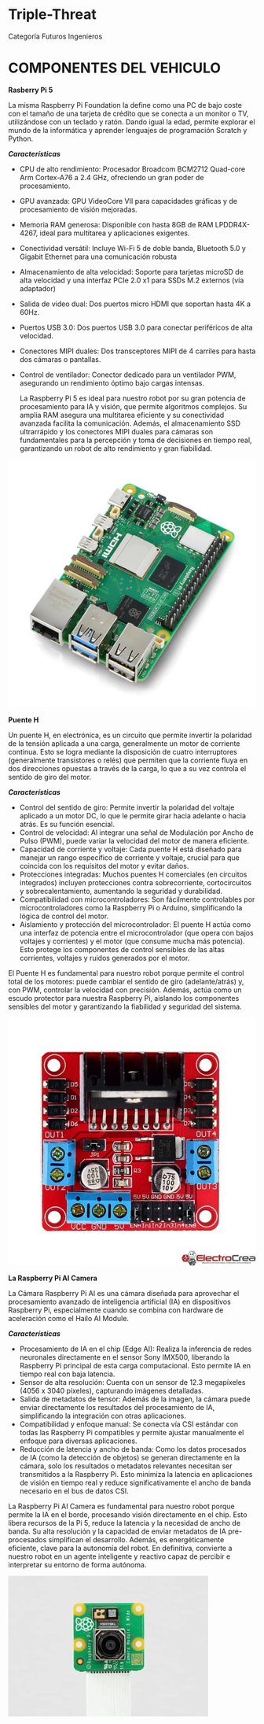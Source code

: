 # Triple-Threat
Categoría Futuros Ingenieros 

# COMPONENTES DEL VEHICULO

**Rasberry Pi 5**

 La misma Raspberry Pi Foundation la define como una PC de bajo coste con el tamaño de una tarjeta de crédito que se conecta a un monitor o TV, utilizándose con un teclado y ratón. Dando igual la edad, permite explorar el mundo de la informática y aprender lenguajes de programación Scratch y Python.

  **_Características_**

- CPU de alto rendimiento: Procesador Broadcom BCM2712 Quad-core Arm Cortex-A76 a 2.4 GHz, ofreciendo un gran poder de procesamiento.
- GPU avanzada: GPU VideoCore VII para capacidades gráficas y de procesamiento de visión mejoradas.
- Memoria RAM generosa: Disponible con hasta 8GB de RAM LPDDR4X-4267, ideal para multitarea y aplicaciones exigentes.
- Conectividad versátil: Incluye Wi-Fi 5 de doble banda, Bluetooth 5.0 y Gigabit Ethernet para una comunicación robusta
- Almacenamiento de alta velocidad: Soporte para tarjetas microSD de alta velocidad y una interfaz PCIe 2.0 x1 para SSDs M.2 externos (vía adaptador)
- Salida de video dual: Dos puertos micro HDMI que soportan hasta 4K a 60Hz.
- Puertos USB 3.0: Dos puertos USB 3.0 para conectar periféricos de alta velocidad.
- Conectores MIPI duales: Dos transceptores MIPI de 4 carriles para hasta dos cámaras o pantallas.
- Control de ventilador: Conector dedicado para un ventilador PWM, asegurando un rendimiento óptimo bajo cargas intensas.

  La Raspberry Pi 5 es ideal para nuestro robot por su gran potencia de procesamiento para IA y visión, que permite algoritmos complejos. Su amplia RAM asegura una multitarea eficiente y su conectividad avanzada facilita la comunicación. Además, el almacenamiento SSD ultrarrápido y los conectores MIPI duales para cámaras son fundamentales para la percepción y toma de decisiones en tiempo real, garantizando un robot de alto rendimiento y gran fiabilidad.



 ![Rasberry Pi 5](https://github.com/TripleThreat19/Triple-Threat-AI/blob/main/Componentes%20Electronicos/raspberry-pi-5.jpg)


  **Puente H**

 Un puente H, en electrónica, es un circuito que permite invertir la polaridad de la tensión aplicada a una carga, generalmente un motor de corriente continua. Esto se logra mediante la disposición de cuatro interruptores (generalmente transistores o relés) que permiten que la corriente fluya en dos direcciones opuestas a través de la carga, lo que a su vez controla el sentido de giro del motor. 

 **_Características_**

- Control del sentido de giro: Permite invertir la polaridad del voltaje aplicado a un motor DC, lo que le permite girar hacia adelante o hacia atrás. Es su función esencial.
- Control de velocidad: Al integrar una señal de Modulación por Ancho de Pulso (PWM), puede variar la velocidad del motor de manera eficiente.
- Capacidad de corriente y voltaje: Cada puente H está diseñado para manejar un rango específico de corriente y voltaje, crucial para que coincida con los requisitos del motor y evitar daños.
- Protecciones integradas: Muchos puentes H comerciales (en circuitos integrados) incluyen protecciones contra sobrecorriente, cortocircuitos y sobrecalentamiento, aumentando la seguridad y durabilidad.
- Compatibilidad con microcontroladores: Son fácilmente controlables por microcontroladores como la Raspberry Pi o Arduino, simplificando la lógica de control del motor.
- Aislamiento y protección del microcontrolador: El puente H actúa como una interfaz de potencia entre el microcontrolador (que opera con bajos voltajes y corrientes) y el motor (que consume mucha más potencia). Esto protege los componentes de control sensibles de las altas corrientes, voltajes y ruidos generados por el motor.

El Puente H es fundamental para nuestro robot porque permite el control total de los motores: puede cambiar el sentido de giro (adelante/atrás) y, con PWM, controlar la velocidad con precisión. Además, actúa como un escudo protector para nuestra Raspberry Pi, aislando los componentes sensibles del motor y garantizando la fiabilidad y seguridad del sistema.

 ![Puente H](https://github.com/TripleThreat19/Triple-Threat-AI/blob/main/Componentes%20Electronicos/Purnte%20H.jpg)

 **La Raspberry Pi AI Camera**

 La Cámara Raspberry Pi AI es una cámara diseñada para aprovechar el procesamiento avanzado de inteligencia artificial (IA) en dispositivos Raspberry Pi, especialmente cuando se combina con hardware de aceleración como el Hailo AI Module.

  **_Características_**

- Procesamiento de IA en el chip (Edge AI): Realiza la inferencia de redes neuronales directamente en el sensor Sony IMX500, liberando la Raspberry Pi principal de esta carga computacional. Esto permite IA en tiempo real con baja latencia.
- Sensor de alta resolución: Cuenta con un sensor de 12.3 megapíxeles (4056 x 3040 píxeles), capturando imágenes detalladas.
- Salida de metadatos de tensor: Además de la imagen, la cámara puede enviar directamente los resultados del procesamiento de IA, simplificando la integración con otras aplicaciones.
- Compatibilidad y enfoque manual: Se conecta vía CSI estándar con todas las Raspberry Pi compatibles y permite ajustar manualmente el enfoque para diversas aplicaciones.
- Reducción de latencia y ancho de banda: Como los datos procesados de IA (como la detección de objetos) se generan directamente en la cámara, solo los resultados o metadatos relevantes necesitan ser transmitidos a la Raspberry Pi. Esto minimiza la latencia en aplicaciones de visión en tiempo real y reduce significativamente el ancho de banda necesario en el bus de datos CSI.

La Raspberry Pi AI Camera es fundamental para nuestro robot porque permite la IA en el borde, procesando visión directamente en el chip. Esto libera recursos de la Pi 5, reduce la latencia y la necesidad de ancho de banda. Su alta resolución y la capacidad de enviar metadatos de IA pre-procesados simplifican el desarrollo. Además, es energéticamente eficiente, clave para la autonomía del robot. En definitiva, convierte a nuestro robot en un agente inteligente y reactivo capaz de percibir e interpretar su entorno de forma autónoma.

 ![La Raspberry Pi AI Camera](https://github.com/TripleThreat19/Triple-Threat-AI/blob/main/Componentes%20Electronicos/Camara%20Rasberry%20PI%205.jpg)

